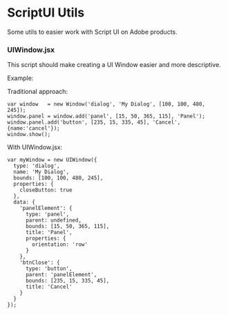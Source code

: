 # ScriptUI Utils
Some utils to easier work with Script UI on Adobe products.

### UIWindow.jsx

This script should make creating a UI Window easier and more descriptive.

Example:

Traditional approach:
```
var window   = new Window('dialog', 'My Dialog', [100, 100, 480, 245]);
window.panel = window.add('panel', [15, 50, 365, 115], 'Panel');
window.panel.add('button', [235, 15, 335, 45], 'Cancel', {name:'cancel'});
window.show();
```

With UIWindow.jsx:
```
var myWindow = new UIWindow({
  type: 'dialog',
  name: 'My Dialog',
  bounds: [100, 100, 480, 245],
  properties: {
    closeButton: true
  },
  data: {
    'panelElement': {
      type: 'panel',
      parent: undefined,
      bounds: [15, 50, 365, 115],
      title: 'Panel',
      properties: {
        orientation: 'row'
      }
    },
    'btnClose': {
      type: 'button',
      parent: 'panelElement',
      bounds: [235, 15, 335, 45],
      title: 'Cancel'
    }
  }
});
```
